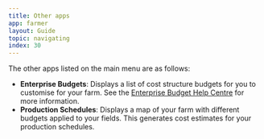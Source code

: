 ```yaml
---
title: Other apps
app: farmer
layout: Guide
topic: navigating
index: 30
---
```


The other apps listed on the main menu are as follows:

- **Enterprise Budgets**: Displays a list of cost structure budgets for you to customise for your farm. See the [Enterprise Budget Help Centre](/docs/enterprise-budget) for more information.
- **Production Schedules**: Displays a map of your farm with different budgets applied to your fields. This generates cost estimates for your production schedules.